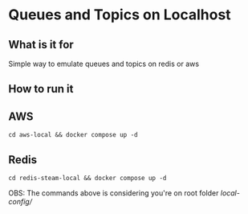 # Queues and Topics on Localhost

## What is it for
Simple way to emulate queues and topics on redis or aws

## How to run it

## AWS
```
cd aws-local && docker compose up -d 
```

## Redis

```
cd redis-steam-local && docker compose up -d
```

OBS: The commands above is considering you're on root folder *local-config/*